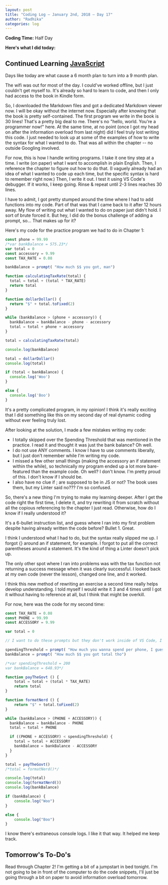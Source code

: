 ```yaml
---
layout: post
title: "Coding Log — January 2nd, 2018 — Day 17"
author: "Radhika"
categories: log
---
```


**Coding Time:** Half Day

**Here's what I did today:**

## Continued Learning [JavaScript](https://github.com/getify/You-Dont-Know-JS)

Days like today are what cause a 6 month plan to turn into a 9 month plan. 

The wifi was out for most of the day. I could've worked offline, but I just couldn't get myself to. It's already so hard to learn to code, and then I only had access to the book in Kindle form. 

So, I downloaded the Markdown files and got a dedicated Markdown viewer now. I will be okay without the internet now. Especially after knowing that the book is pretty self-contained. The first program we write in the book is 30 lines! That's a pretty big deal to me. There's no "hello, world. You're a programmer now!" here. At the same time, at no point (once I got my head on after the information overload from last night) did I feel truly lost writing this code. I just needed to look up at some of the examples of how to write the syntax for what I wanted to do. That was all within the chapter -- no outside Googling involved.

For now, this is how I handle writing programs. I take it one tiny step at a time. I write (on paper) what I want to accomplish in plain English. Then, I reference the chapter to figure out how to do that. (I vaguely already had an idea of what I wanted to code up each time, but the specific syntax is hard to remember right now.) Then, I write it out. I test it using VS Code's debugger. If it works, I keep going. Rinse & repeat until 2-3 lines reaches 30 lines.

I have to admit, I got pretty stumped around the time where I had to add functions into my code. Part of that was that I came back to it after 12 hours away. My flow of writing out what I wanted to do on paper just didn't hold. I sort of brute forced it. But hey, I did do the bonus challenge of adding a prompt, so... That makes up for it?

Here's my code for the practice program we had to do in Chapter 1:

```js
const phone = 99.99
/*var bankBalance = 575.23*/
var total = 0
const accessory = 9.99
const TAX_RATE = 0.08

bankBalance = prompt( "How much $$ you got, man")

function calculatingTaxRate(total) {
  total = total + (total * TAX_RATE)
  return total
}

function dollarDollar() {
  return "$" + total.toFixed(2)
}

while (bankBalance > (phone + accessory)) {
  bankBalance = bankBalance - phone - accessory
  total = total + phone + accessory
}

total = calculatingTaxRate(total)

console.log(bankBalance)

total = dollarDollar()
console.log(total)

if (total < bankBalance) {
  console.log('Woo') 
}

else {
  console.log('Boo')
}
```

It's a pretty complicated program, in my opinion! I think it's really exciting that I did something like this on my second day of real dynamic coding without ever feeling truly lost.

After looking at the solution, I made a few mistakes writing my code:

* I totally skipped over the Spending Threshold that was mentioned in the practice. I read it and thought it was just the bank balance? Oh well.
* I do not use ANY comments. I know I have to use comments liberally, but I just don't remember while I'm writing my code.
* I missed a few other small things (making the accessory an if statement within the while), so technically my program ended up a lot more bare-featured than the example code. Oh well? I don't know. I'm pretty proud of this. I don't know if I should be.
* I also have no clue if ; are supposed to be in JS or not? The book uses them, but my Linter said no??? I'm so confused.

So, there's a new thing I'm trying to make my learning deeper. After I get the code right the first time, I delete it, and try rewriting it from scratch without all the copious referencing to the chapter I just read. Otherwise, how do I know if I really understood it? 

It's a 6-bullet instruction list, and guess where I ran into my first problem despite having already written the code before? Bullet 1. Great.

I think I understood what I had to do, but the syntax really slipped me up. I forgot {} around an if statement, for example. I forgot to put all the correct parentheses around a statement. It's the kind of thing a Linter doesn't pick up.

The only other spot where I ran into problems was with the tax function not returning a success message when it was clearly successful. I looked back at my own code (never the lesson), changed one line, and it worked.

I think this new method of rewriting an exercise a second time really helps develop understanding. I told myself I would write it 3 and 4 times until I got it without having to reference at all, but I think that might be overkill. 

For now, here was the code for my second time: 

```js
const TAX_RATE = 0.08
const PHONE = 99.99
const ACCESSORY = 9.99

var total = 0

// I want to do these prompts but they don't work inside of VS Code, I will re-enable them in the browser after

spendingThreshold = prompt( "How much you wanna spend per phone, I guess??")
bankBalance = prompt( "How much $$ you got total tho")

/*var spendingThreshold = 200
var bankBalance = 648.93*/

function payTheGovt () {
	total = total + (total * TAX_RATE)
	return total
}

function formatNerd () {
	return "$" + total.toFixed(2)
}

while (bankBalance > (PHONE + ACCESSORY)) {
  bankBalance = bankBalance - PHONE
  total = total + PHONE

  if ((PHONE + ACCESSORY) < spendingThreshold) {
    total = total + ACCESSORY
    bankBalance = bankBalance - ACCESSORY
  }
}

total = payTheGovt()
/*total = formatNerd()*/

console.log(total)
console.log(formatNerd())
console.log(bankBalance)

if (bankBalance) {
	console.log("Woo")
}

else {
	console.log("Boo")
}
```

I know there's extraneous console logs. I like it that way. It helped me keep track. 

## Tomorrow's To-Do's

Read through Chapter 2! I'm getting a bit of a jumpstart in bed tonight. I'm not going to be in front of the computer to do the code snippets, I'll just be going through a bit on paper to avoid information overload tomorrow.